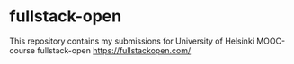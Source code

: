 # fullstack-open

This repository contains my submissions for University of Helsinki MOOC-course fullstack-open https://fullstackopen.com/
